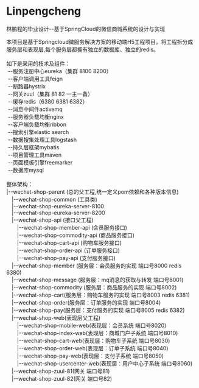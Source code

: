 # Linpengcheng
林鹏程的毕业设计--基于SpringCloud的微信商城系统的设计与实现

本项目是基于Springcloud微服务解决方案的移动端H5工程项目。将工程拆分成服务层和表现层,每个服务层都拥有独立的数据库、独立的redis。<br><br>
如下是采用的技术及组件：<br>
  &nbsp;--服务注册中心eureka（集群 8100 8200）<br>
  &nbsp;--客户端调用工具feign<br>
  &nbsp;--断路器hystrix<br>
  &nbsp;--网关zuul（集群 81 82 一主一备）<br>
  &nbsp;--缓存redis（6380 6381 6382）<br>
  &nbsp;--消息中间件activemq<br>
  &nbsp;--服务器负载均衡nginx<br>
  &nbsp;--客户端负载均衡ribbon<br>
  &nbsp;--搜索引擎elastic search<br>
  &nbsp;--数据搜集处理工具logstash<br>
  &nbsp;--持久层框架mybatis<br>
  &nbsp;--项目管理工具maven<br>
  &nbsp;--页面模板引擎freemarker<br>
  &nbsp;--数据库mysql<br>
<br>
整体架构：<br>
|--wechat-shop-parent (总的父工程,统一定义pom依赖和各种版本信息)<br>
     &emsp;|--wechat-shop-common (工具类)<br>
     &emsp;|--wechat-shop-eureka-server-8100<br>
     &emsp;|--wechat-shop-eureka-server-8200<br>
     &emsp;|--wechat-shop-api (接口父工程)<br>
        &emsp;&emsp;|--wechat-shop-member-api (会员服务接口)<br>
        &emsp;&emsp;|--wechat-shop-commodity-api (商品服务接口)<br>
        &emsp;&emsp;|--wechat-shop-cart-api (购物车服务接口)<br>
        &emsp;&emsp;|--wechat-shop-order-api (订单服务接口)<br>
        &emsp;&emsp;|--wechat-shop-pay-api (支付服务接口)<br>
     &emsp;|--wechat-shop-member (服务层：会员服务的实现       端口号8000  redis 6380)<br>
     &emsp;|--wechat-shop-message (服务层：mq消息的获取与转发  端口号8001)<br>
     &emsp;|--wechat-shop-commodity (服务层：商品服务的实现     端口号8002)<br>
     &emsp;|--wechat-shop-cart(服务层：购物车服务的实现          端口号8003  redis 6381)<br>
     &emsp;|--wechat-shop-order(服务层：订单服务的实现          端口号8004)<br>
     &emsp;|--wechat-shop-pay(服务层：支付服务的实现            端口号8005  redis 6382)<br>
     &emsp;|--wechat-shop-web(表现层父工程)<br>
 	    &emsp;&emsp;|--wechat-shop-mobile-web(表现层：会员系统      端口号8020)<br>
 	    &emsp;&emsp;|--wechat-shop-index-web(表现层：商城门户子系统     端口号8010)<br>
 	    &emsp;&emsp;|--wechat-shop-cart-web(表现层：购物车子系统      端口号8030)<br>
 	    &emsp;&emsp;|--wechat-shop-order-web(表现层：订单子系统      端口号8040)<br>
 	    &emsp;&emsp;|--wechat-shop-pay-web(表现层：支付子系统      端口号8050)<br>
 	    &emsp;&emsp;|--wechat-shop-usercenter-web(表现层：用户中心子系统   端口号8060)<br>
     &emsp;|--wechat-shop-zuul-81(网关    端口号81)<br>
     &emsp;|--wechat-shop-zuul-82(网关    端口号82)<br>
<br>
